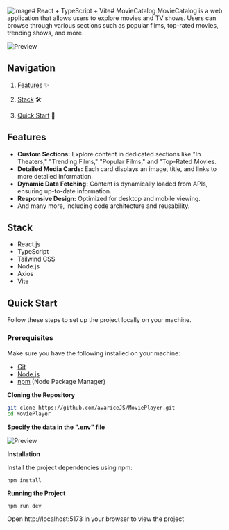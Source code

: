 ![image](https://github.com/user-attachments/assets/b655378b-d378-43fa-96a4-bec12d0d54ec)# React + TypeScript + Vite# MovieCatalog 
MovieCatalog is a web application that allows users to explore movies and TV shows. Users can browse through various sections such as popular films, top-rated movies, trending shows, and more.

![Preview](./src/public/image/githubrepo.jpg)

## Navigation
1. [Features](#features) ✨

2. [Stack](#stack) 🛠️

3. [Quick Start](#quick-start) 🚀

## Features
- **Custom Sections:** Explore content in dedicated sections like "In Theaters," "Trending Films," "Popular Films," and "Top-Rated Movies.
- **Detailed Media Cards:** Each card displays an image, title, and links to more detailed information.
- **Dynamic Data Fetching:** Content is dynamically loaded from APIs, ensuring up-to-date information.
- **Responsive Design:** Optimized for desktop and mobile viewing.
- And many more, including code architecture and reusability.

## Stack
- React.js
- TypeScript
- Tailwind CSS
- Node.js
- Axios
- Vite

## Quick Start
Follow these steps to set up the project locally on your machine.

### Prerequisites

Make sure you have the following installed on your machine:

- [Git](https://git-scm.com/downloads)
- [Node.js](https://nodejs.org/en)
- [npm](https://www.npmjs.com/) (Node Package Manager)


**Cloning the Repository**

```sh
git clone https://github.com/avariceJS/MoviePlayer.git
cd MoviePlayer
```

**Specify the data in the ".env" file**

![Preview](./src/public/image/env.jpg)

**Installation**

Install the project dependencies using npm:

```
npm install
```

**Running the Project**
```
npm run dev
```

Open http://localhost:5173 in your browser to view the project
